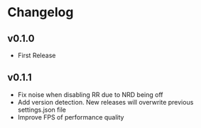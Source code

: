 # Changelog

## v0.1.0

- First Release

## v0.1.1

- Fix noise when disabling RR due to NRD being off
- Add version detection. New releases will overwrite previous settings.json file
- Improve FPS of performance quality
